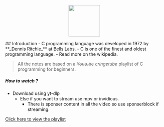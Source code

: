 <p align="center">
<a href="https://en.wikipedia.org/wiki/C_(programming_language)">
<img src="https://upload.wikimedia.org/wikipedia/commons/3/35/The_C_Programming_Language_logo.svg" width ="100">
</a>
</p>
## Introduction 
- C programming language was developed in 1972 by **_Dennis Ritchie_** at Bells Labs.
-  C is one of the finest and oldest programming language.
- Read more on the wikipedia.

> All the notes are based on a ~~Youtube~~ _cringetube_ playlist of C programming for beginners.

##### How to watch ? 
- Download using yt-dlp
	- Else if you want to stream use mpv or invidious.
		- There is sponser content in all the video so use sponserblock if streaming.
		
[Click here to view the playlist](https://redirect.invidious.io/playlist?list=PLdo5W4Nhv31a8UcMN9-35ghv8qyFWD9_S)